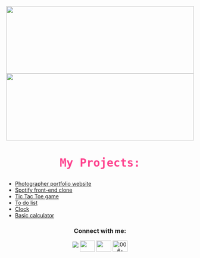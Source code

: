 <img width="100%" height="180em" src="https://github-readme-stats.vercel.app/api?username=KishorBalgi&show_icons=true&hide_border=true&&count_private=true&include_all_commits=true&theme=radical" />
</br>

<img width="100%" height="180em" src="https://github-readme-streak-stats.herokuapp.com?user=KishorBalgi&theme=radical&hide_border=true&date_format=M%20j%5B%2C%20Y%5D&dates=DDDDDD)" />
</br>

<h3 align="center" style="color: #fe428e;font-size: 30px;font-family: monospace;">My Projects:</h3>

- [Photographer portfolio website](https://debratnaghosh.github.io/debratnaghosh/)
- [Spotify front-end clone](https://kishorbalgi.github.io/Spotify-Front-End-Clone/)
- [Tic Tac Toe game](https://kishorbalgi.github.io/JavaScript-Tic-Tac-Toe-Game/)
- [To do list](https://kishorbalgi.github.io/To-do-list/)
- [Clock](https://kishorbalgi.github.io/Clock/)
- [Basic calculator](https://kishorbalgi.github.io/Basic-JavaScript-Calculator/)

<h3 align="center">Connect with me:</h3>
<p align="center">
<a href="https://twitter.com/KishorBalgi" target="blank"><img src="https://img.icons8.com/fluency/48/000000/twitter.png"/></a>
<a href=" https://www.linkedin.com/in/kishorbalgi/" target="blank"><img align="center" src="https://cdn.jsdelivr.net/npm/simple-icons@3.0.1/icons/linkedin.svg" alt="" height="30" width="40" /></a>
<a href=" https://www.instagram.com/kishor_balgi/" target="blank"><img align="center" src="https://cdn.jsdelivr.net/npm/simple-icons@3.0.1/icons/instagram.svg" alt="" height="30" width="40" /></a>
<a href="https://github.com/KishorBalgi" target="blank"><img align="center" src="https://i.ibb.co/5rKv1vz/006-github.png" alt="006-github" alt="" height="30" width="40" /></a>
</p>
